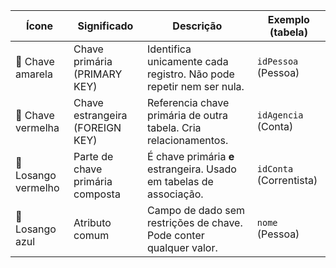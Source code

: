 | Ícone               | Significado                                  | Descrição                                                                 | Exemplo (tabela)     |
|---------------------|----------------------------------------------|---------------------------------------------------------------------------|-----------------------|
| 🔑 Chave amarela    | Chave primária (PRIMARY KEY)                 | Identifica unicamente cada registro. Não pode repetir nem ser nula.      | `idPessoa` (Pessoa)   |
| 🔑 Chave vermelha   | Chave estrangeira (FOREIGN KEY)              | Referencia chave primária de outra tabela. Cria relacionamentos.         | `idAgencia` (Conta)   |
| 🔷 Losango vermelho | Parte de chave primária composta             | É chave primária **e** estrangeira. Usado em tabelas de associação.      | `idConta` (Correntista) |
| 🔷 Losango azul      | Atributo comum                               | Campo de dado sem restrições de chave. Pode conter qualquer valor.       | `nome` (Pessoa)       |
